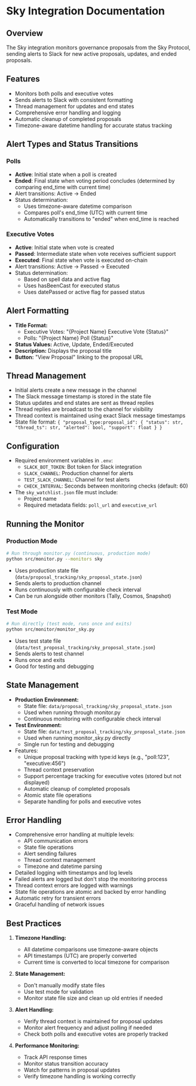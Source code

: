 # Sky Integration Documentation

## Overview
The Sky integration monitors governance proposals from the Sky Protocol, sending alerts to Slack for new active proposals, updates, and ended proposals.

## Features
- Monitors both polls and executive votes
- Sends alerts to Slack with consistent formatting
- Thread management for updates and end states
- Comprehensive error handling and logging
- Automatic cleanup of completed proposals
- Timezone-aware datetime handling for accurate status tracking

## Alert Types and Status Transitions
### Polls
- **Active**: Initial state when a poll is created
- **Ended**: Final state when voting period concludes (determined by comparing end_time with current time)
- Alert transitions: Active → Ended
- Status determination:
  - Uses timezone-aware datetime comparison
  - Compares poll's end_time (UTC) with current time
  - Automatically transitions to "ended" when end_time is reached

### Executive Votes
- **Active**: Initial state when vote is created
- **Passed**: Intermediate state when vote receives sufficient support
- **Executed**: Final state when vote is executed on-chain
- Alert transitions: Active → Passed → Executed
- Status determination:
  - Based on spell data and active flag
  - Uses hasBeenCast for executed status
  - Uses datePassed or active flag for passed status

## Alert Formatting
- **Title Format:**
  - Executive Votes: "{Project Name} Executive Vote {Status}"
  - Polls: "{Project Name} Poll {Status}"
- **Status Values:** Active, Update, Ended/Executed
- **Description:** Displays the proposal title
- **Button:** "View Proposal" linking to the proposal URL

## Thread Management
- Initial alerts create a new message in the channel
- The Slack message timestamp is stored in the state file
- Status updates and end states are sent as thread replies
- Thread replies are broadcast to the channel for visibility
- Thread context is maintained using exact Slack message timestamps
- State file format: `{ "proposal_type:proposal_id": { "status": str, "thread_ts": str, "alerted": bool, "support": float } }`

## Configuration
- Required environment variables in `.env`:
  - `SLACK_BOT_TOKEN`: Bot token for Slack integration
  - `SLACK_CHANNEL`: Production channel for alerts
  - `TEST_SLACK_CHANNEL`: Channel for test alerts
  - `CHECK_INTERVAL`: Seconds between monitoring checks (default: 60)
- The `sky_watchlist.json` file must include:
  - Project name
  - Required metadata fields: `poll_url` and `executive_url`

## Running the Monitor

### Production Mode
```bash
# Run through monitor.py (continuous, production mode)
python src/monitor.py --monitors sky
```
- Uses production state file (`data/proposal_tracking/sky_proposal_state.json`)
- Sends alerts to production channel
- Runs continuously with configurable check interval
- Can be run alongside other monitors (Tally, Cosmos, Snapshot)

### Test Mode
```bash
# Run directly (test mode, runs once and exits)
python src/monitor/monitor_sky.py
```
- Uses test state file (`data/test_proposal_tracking/sky_proposal_state.json`)
- Sends alerts to test channel
- Runs once and exits
- Good for testing and debugging

## State Management
- **Production Environment:**
  - State file: `data/proposal_tracking/sky_proposal_state.json`
  - Used when running through monitor.py
  - Continuous monitoring with configurable check interval
- **Test Environment:**
  - State file: `data/test_proposal_tracking/sky_proposal_state.json`
  - Used when running monitor_sky.py directly
  - Single run for testing and debugging
- Features:
  - Unique proposal tracking with type:id keys (e.g., "poll:123", "executive:456")
  - Thread context preservation
  - Support percentage tracking for executive votes (stored but not displayed)
  - Automatic cleanup of completed proposals
  - Atomic state file operations
  - Separate handling for polls and executive votes

## Error Handling
- Comprehensive error handling at multiple levels:
  - API communication errors
  - State file operations
  - Alert sending failures
  - Thread context management
  - Timezone and datetime parsing
- Detailed logging with timestamps and log levels
- Failed alerts are logged but don't stop the monitoring process
- Thread context errors are logged with warnings
- State file operations are atomic and backed by error handling
- Automatic retry for transient errors
- Graceful handling of network issues

## Best Practices
1. **Timezone Handling:**
   - All datetime comparisons use timezone-aware objects
   - API timestamps (UTC) are properly converted
   - Current time is converted to local timezone for comparison

2. **State Management:**
   - Don't manually modify state files
   - Use test mode for validation
   - Monitor state file size and clean up old entries if needed

3. **Alert Handling:**
   - Verify thread context is maintained for proposal updates
   - Monitor alert frequency and adjust polling if needed
   - Check both polls and executive votes are properly tracked

4. **Performance Monitoring:**
   - Track API response times
   - Monitor status transition accuracy
   - Watch for patterns in proposal updates
   - Verify timezone handling is working correctly 